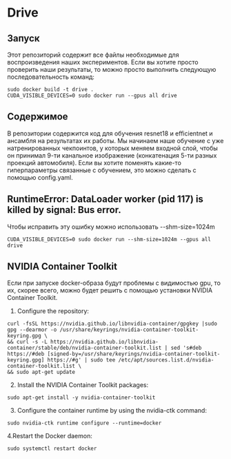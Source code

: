# Drive

## Запуск
Этот репозиторий содержит все файлы необходимые для воспроизведения наших экспериментов. Если вы хотите просто проверить наши результаты, то можно просто выполнить следующую последовательность команд:
```shell
sudo docker build -t drive .
CUDA_VISIBLE_DEVICES=0 sudo docker run --gpus all drive
```
## Содержимое
В репозитории содержится код для обучения resnet18 и efficientnet и ансамбля на результатах их работы. Мы начинаем наше обучение с уже натренированных чекпоинтов, у которых меняем входной слой, чтобы он принимал 9-ти канальное изображение (конкатенация 5-ти разных проекций автомобиля). Если вы хотите поменять какие-то гиперпараметры связанные с обучением, это можно сделать с помощью config.yaml.
## RuntimeError: DataLoader worker (pid 117) is killed by signal: Bus error.
Чтобы исправить эту ошибку можно использовать --shm-size=1024m
```shell
CUDA_VISIBLE_DEVICES=0 sudo docker run --shm-size=1024m --gpus all drive
```
## NVIDIA Container Toolkit
Если при запуске docker-образа будут проблемы с видимостью gpu, то их, скорее всего, можно будет решить с помощью установки NVIDIA Container Toolkit. 
1. Configure the repository:
```shell
curl -fsSL https://nvidia.github.io/libnvidia-container/gpgkey |sudo gpg --dearmor -o /usr/share/keyrings/nvidia-container-toolkit-keyring.gpg \
&& curl -s -L https://nvidia.github.io/libnvidia-container/stable/deb/nvidia-container-toolkit.list | sed 's#deb https://#deb [signed-by=/usr/share/keyrings/nvidia-container-toolkit-keyring.gpg] https://#g' | sudo tee /etc/apt/sources.list.d/nvidia-container-toolkit.list \
&& sudo apt-get update
```
2. Install the NVIDIA Container Toolkit packages:
```shell
sudo apt-get install -y nvidia-container-toolkit
```
3. Configure the container runtime by using the nvidia-ctk command:
```shell
sudo nvidia-ctk runtime configure --runtime=docker
```
4.Restart the Docker daemon:
```shell
sudo systemctl restart docker
```
